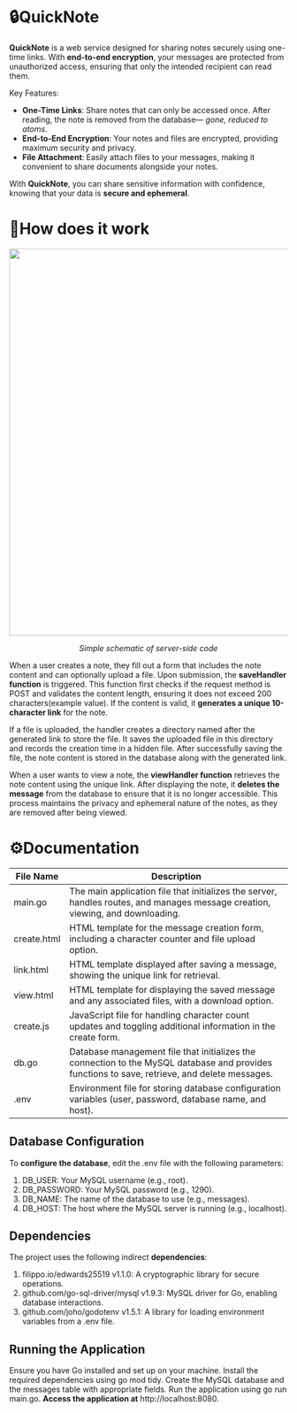# 🔒QuickNote
**QuickNote** is a web service designed for sharing notes securely using one-time links. With **end-to-end encryption**, your messages are protected from unauthorized access, ensuring that only the intended recipient can read them.

Key Features: 
* **One-Time Links**: Share notes that can only be accessed once. After reading, the note is removed from the database— *gone, reduced to atoms*. 
* **End-to-End Encryption**: Your notes and files are encrypted, providing maximum security and privacy. 
* **File Attachment**: Easily attach files to your messages, making it convenient to share documents alongside your notes.

With **QuickNote**, you can share sensitive information with confidence, knowing that your data is **secure and ephemeral**.
# 📝How does it work
<p align="center">
  <img width="1088" height="700" alt="canvas" src="https://github.com/user-attachments/assets/8b1d572f-00e6-4dda-bfde-bda92319a502" />
</p>
<p align="center">
  <em>Simple schematic of server-side code</em>
</p>


When a user creates a note, they fill out a form that includes the note content and can optionally upload a file. Upon submission, the **saveHandler function** is triggered. This function first checks if the request method is POST and validates the content length, ensuring it does not exceed 200 characters(example value). If the content is valid, it **generates a unique 10-character link** for the note.

If a file is uploaded, the handler creates a directory named after the generated link to store the file. It saves the uploaded file in this directory and records the creation time in a hidden file. After successfully saving the file, the note content is stored in the database along with the generated link.

When a user wants to view a note, the **viewHandler function** retrieves the note content using the unique link. After displaying the note, it **deletes the message** from the database to ensure that it is no longer accessible. This process maintains the privacy and ephemeral nature of the notes, as they are removed after being viewed.
# ⚙Documentation
| File Name   | Description                                                                 |
|-------------|-----------------------------------------------------------------------------|
| main.go     | The main application file that initializes the server, handles routes, and manages message creation, viewing, and downloading. |
| create.html | HTML template for the message creation form, including a character counter and file upload option. |
| link.html   | HTML template displayed after saving a message, showing the unique link for retrieval. |
| view.html   | HTML template for displaying the saved message and any associated files, with a download option. |
| create.js   | JavaScript file for handling character count updates and toggling additional information in the create form. |
| db.go       | Database management file that initializes the connection to the MySQL database and provides functions to save, retrieve, and delete messages. |
| .env        | Environment file for storing database configuration variables (user, password, database name, and host). |

## Database Configuration
To **configure the database**, edit the .env file with the following parameters: 
1. DB_USER: Your MySQL username (e.g., root).
2. DB_PASSWORD: Your MySQL password (e.g., 1290).
3. DB_NAME: The name of the database to use (e.g., messages).
4. DB_HOST: The host where the MySQL server is running (e.g., localhost).
## Dependencies
The project uses the following indirect **dependencies**: 
1. filippo.io/edwards25519 v1.1.0: A cryptographic library for secure operations.
2. github.com/go-sql-driver/mysql v1.9.3: MySQL driver for Go, enabling database interactions.
3. github.com/joho/godotenv v1.5.1: A library for loading environment variables from a .env file.
## Running the Application
Ensure you have Go installed and set up on your machine. Install the required dependencies using go mod tidy. Create the MySQL database and the messages table with appropriate fields. Run the application using go run main.go. **Access the application at** http://localhost:8080.
